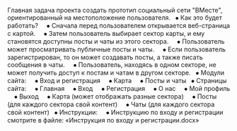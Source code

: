 Главная задача проекта создать прототип социальный сети "ВМесте", ориентированный на местоположение пользователя.
 
⦁ Как это будет работать?
    ⦁ Сначала перед пользователем открывается веб-страница с картой.
    ⦁ Затем пользователь выбирает сектор карты, и ему становятся доступны посты и чаты из этого сектора.
    ⦁ Пользователь может просматривать публичные посты и чаты.
    ⦁ Если пользователь зарегистрирован, то он может создавать посты, а также писать сообщения в чаты.
    ⦁ Пользователь, находясь в одном секторе, не может получить доступ к постам и чатам в другом секторе.
 
⦁ Модули сайта:
    ⦁ Вход и регистрация
    ⦁ Карта
    ⦁ Посты и чаты
 
⦁ Страницы сайта:
    ⦁ Главная
    ⦁ Вход
    ⦁ Регистрация
    ⦁ О нас
    ⦁ Мой профиль
    ⦁ Выход
    ⦁ Карта (может отображать разные сектора)
    ⦁ Посты (для каждого сектора свой контент)
    ⦁ Чаты (для каждого сектора свой контент)
 
⦁ Инструкции:
    ⦁ Инструкцию по входу и регистрации смотрите в файле: «Инструкция по входу и регистрации.docx»